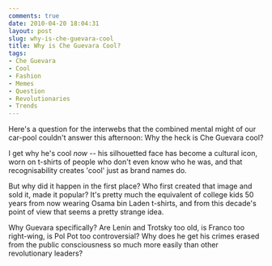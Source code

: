 ```yaml
---
comments: true
date: 2010-04-20 18:04:31
layout: post
slug: why-is-che-guevara-cool
title: Why is Che Guevara Cool?
tags:
- Che Guevara
- Cool
- Fashion
- Memes
- Question
- Revolutionaries
- Trends
---
```


Here's a question for the interwebs that the combined mental might of our car-pool couldn't answer this afternoon:  Why the heck is Che Guevara cool?

I get why he's cool _now_ -- his silhouetted face has become a cultural icon, worn on t-shirts of people who don't even know who he was, and that recognisability creates 'cool' just as brand names do.

But why did it happen in the first place?  Who first created that image and sold it, made it popular?  It's pretty much the equivalent of college kids 50 years from now wearing Osama bin Laden t-shirts, and from this decade's point of view that seems a pretty strange idea.

Why Guevara specifically?  Are Lenin and Trotsky too old, is Franco too right-wing, is Pol Pot too controversial?  Why does he get his crimes erased from the public consciousness so much more easily than other revolutionary leaders?
